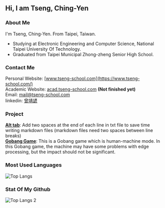 ## Hi, I am Tseng, Ching-Yen
### About Me
I'm Tseng, Ching-Yen. From Taipei, Taiwan.  

- Studying at Electronic Engineering and Computer Science, National Taipei University Of Technology.
- Graduated from Taipei Municipal Zhong-zheng Senior High School.

### Contact Me
Personal Website: [www.tseng-school.com](https://www.tseng-school.com/)  
Academic Website: [acad.tseng-school.com](https://acad.tseng-school.com/)  **(Not finished yet)**  
Email: mail@tseng-school.com  
linkedin: [曾靖諺](https://tw.linkedin.com/in/靖諺-曾-bb34b52b9)

### Project
[**Alt tab**](https://github.com/chingyen06/Readmd-alt-tab): Add two spaces at the end of each line in txt file to save time writing markdown files (markdown files need two spaces between line breaks)  
[**Gobang Game**](https://github.com/chingyen06/Gobang-Program): This is a Gobang game which is human-machine mode. In this Gobang game, the machine may have some problems with edge processing, but the impact should not be significant.  

### Most Used Languages
![Top Langs](https://github-readme-stats.vercel.app/api/top-langs/?username=chingyen06&theme=tokyonight&hide=asp.net)

### Stat Of My Github
![Top Langs 2](https://github-readme-stats.vercel.app/api?username=chingyen06&theme=algolia&show_icons=true)
